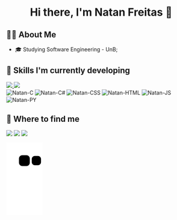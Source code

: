 <h1 align=center>Hi there, I'm Natan Freitas 👋</h1> 

## 👨‍💻 About Me
- 🎓  Studying Software Engineering - UnB;
<!-- - Focused on Python stack
- Enthusiast about everything related to artificial intelligence-->
##
## 🎯 Skills I'm currently developing
<div >
  <a href="https://github.com/Natancf">
    <img height="180em" src="https://github-readme-stats.vercel.app/api?username=Natancf&show_icons=true&theme=dark&include_all_commits=true&count_private=true"/>
    <img height="180em" src="https://github-readme-stats.vercel.app/api/top-langs/?username=Natancf&layout=compact&langs_count=16&theme=dark"/>
  </a>
</div>
<div style="display: inline_block">
  <img align="center" alt="Natan-C" height="30" width="40" src="https://cdn.jsdelivr.net/gh/devicons/devicon/icons/c/c-original.svg"/>
  <img align="center" alt="Natan-C#" height="30" width="40" src="https://cdn.jsdelivr.net/gh/devicons/devicon/icons/csharp/csharp-original.svg" />
  <img align="center" alt="Natan-CSS" height="30" width="40" src="https://cdn.jsdelivr.net/gh/devicons/devicon/icons/css3/css3-original.svg" />
  <img align="center" alt="Natan-HTML" height="30" width="40" src="https://cdn.jsdelivr.net/gh/devicons/devicon/icons/html5/html5-original.svg" />
  <img align="center" alt="Natan-JS" height="30" width="40" src="https://cdn.jsdelivr.net/gh/devicons/devicon/icons/javascript/javascript-original.svg" />
  <img align="center" alt="Natan-PY" height="30" width="40"  src="https://cdn.jsdelivr.net/gh/devicons/devicon/icons/python/python-original.svg" />
</div>

##

## 📩 Where to find me
<div>
  <a href="https://www.linkedin.com/in/natanael-costa-de-freitas-948b53208/" target="_blank"><img src="https://img.shields.io/badge/LinkedIn-0077B5?style=for-the-badge&logo=linkedin&logoColor=white"></a>
  <a href="https://t.me/Natancf" target="_blank"><img src="https://img.shields.io/badge/Telegram-2CA5E0?style=for-the-badge&logo=telegram&logoColor=white"></a>
  <a href="mailto:natanaelfreitas026@gmail.com" target="_blank"><img src="https://img.shields.io/badge/Gmail-D14836?style=for-the-badge&logo=gmail&logoColor=white"></a>
</div>

![Snake animation](https://github.com/Natancf/Natancf/blob/output/github-contribution-grid-snake.svg)
